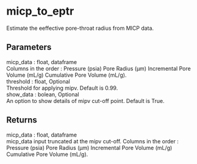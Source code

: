 # micp_to_eptr

  Estimate the eeffective pore-throat radius from MICP data.

  Parameters
  ----------
  micp_data : float, dataframe\
      Columns in the order : Pressure (psia)	Pore Radius (µm)	Incremental Pore Volume (mL/g)	Cumulative Pore Volume (mL/g).\
  threshold : float, Optional\
      Threshold for applying mipv. Default is 0.99.\
  show_data : bolean, Optional\
      An option to show details of mipv cut-off point. Default is True.

  Returns
  -------
   micp_data : float, dataframe\
      micp_data input truncated at the mipv cut-off. Columns in the order : Pressure (psia)	Pore Radius (µm)	Incremental Pore Volume (mL/g)	Cumulative Pore Volume (mL/g). 
